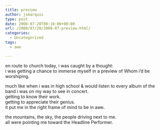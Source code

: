 ```yaml
---
title: preview
author: jsmarquis
type: post
date: 2008-07-28T00:18:00+00:00
url: /2008/07/28/2008-07-preview-html/
categories:
  - Uncategorized
tags:
  - awe

---
```

en route to church today, i was caught by a thought:  
i was getting a chance to immerse myself in a preview of Whom i&#8217;d be worshiping.

much like when i was in high school & would listen to every album of the band i was on my way to see in concert.  
getting to know their work.  
getting to appreciate their genius.  
it put me in the right frame of mind to be in awe.

the mountains, the sky, the people driving next to me.  
all were pointing me toward the Headline Performer.